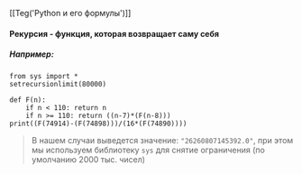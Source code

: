 [[Teg('Python и его формулы')]]
#### **Рекурсия - функция, которая возвращает саму себя**
##### Например:
```
from sys import *
setrecursionlimit(80000)

def F(n):
    if n < 110: return n
    if n >= 110: return ((n-7)*(F(n-8)))
print((F(74914)-(F(74898)))/(16*(F(74890))))
```

>  В нашем случаи выведется значение: `"26260807145392.0"`, при этом мы используем библиотеку `sys` для снятие ограничения (по умолчанию 2000 тыс. чисел)

